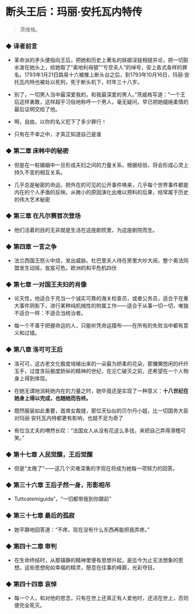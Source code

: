 # 断头王后：玛丽·安托瓦内特传


> 茨维格。

### ◆  译者前言

-   革命派的矛头便指向王后，把她和历史上著名的妖姬淫娃相提并论，把一切脏水泼在她头上，给她取了“奥地利母狼”“亏空夫人”的绰号，安上各式各样的罪名。1793年1月21日路易十六被推上断头台之后，到1793年10月16日，玛丽·安托瓦内特也被处以死刑，死于断头机下，时年三十八岁。

-   别了，一切男人当中最深爱我的，和我最深爱的男人。”茨威格写道：“一个王后这样勇敢，这样超乎习俗地称呼一个男人，毫无疑问，早已把她缱绻柔情的最后证明交给了他。

-   啊，自由，以你的名义犯下了多少罪行！

-   只有在不幸之中，才真正知道自己是谁


### ◆  第二章 床帏中的秘密

-   但是在一桩婚姻中一旦形成夫妇之间的力量关系，根据经验，将会形成心灵上持久不变的相互关系。

-   几乎总是秘密的命运，把外在的可见的公开事件唤来，几乎每个世界事件都是内在的个人矛盾的反映。从微小的原因演化出难以预料的后果，经常属于历史的伟大艺术秘密


### ◆  第三章 在凡尔赛首次登场

-   他们活着的目的无非就是生活在这座剧院里，为这座剧院而生。


### ◆  第四章 一言之争

-   法兰西国王怒火中烧，发出威胁。杜巴里夫人待在房里大吵大闹，整个奥法同盟发生动摇，岌岌可危。欧洲的和平危机四伏


### ◆  第七章 一对国王夫妇的肖像

-   论天性，他适合于充当一个诚实可靠的海关检查员，或者公务员，适合于在重大事件阴影下，进行某种纯机械性的附属工作——适合于从事一切一切，唯独不适合一样：不适合当统治者。

-   每一个不善于把握命运的人，只能听凭命运摆布——在所有的失败当中都有意义和过错。


### ◆  第八章 洛可可王后

-   洛可可，这古老文化极度培植出来的一朵最为娇柔的花朵，那慵懒悠闲的纤纤玉手，过度贪玩极度娇纵的精神的世纪，在沦亡破灭之前，还希望在一个人物身上得到体现。

-   在她无谓地消耗她内在的力量之时，她毕竟还是实现了一种意义：**十八世纪在她身上得以完成，也随她而告终。**

-   既然服装如此重要，首席女裁缝，那位天仙似的贝尔丹小姐，比一切国务大臣对玛丽·安托瓦内特都更有影响，也就不足为奇了

-   有位当丈夫的喟然长叹：“法国女人从没有花这么多钱，来把自己弄得滑稽可笑。”


### ◆  第十七章 人民觉醒，王后觉醒

-   但是“太晚了”——这几个灾难深重的字现在将成为她每一项努力的回答。


### ◆  第三十六章 王后孑然一身，形影相吊

-   Tuttoatemiguida”，“一切都带我到你跟前”


### ◆  第三十七章 最后的孤寂

-   她平静地回答道：“不疼，现在没有什么东西再能把我弄疼。”


### ◆  第四十二章 审判

-   在生命终结时，从那镇静的精神里便有思想升起，是迄今为止无法想象的思想。这些思想宛如幸福的精灵，憩息在往事的峰巅，光彩夺目。


### ◆  第四十四章 哀悼

-   每一个人，和对他的思念，只有在世上还真正有人爱他时，还活在世上，否则便完全死灭。

